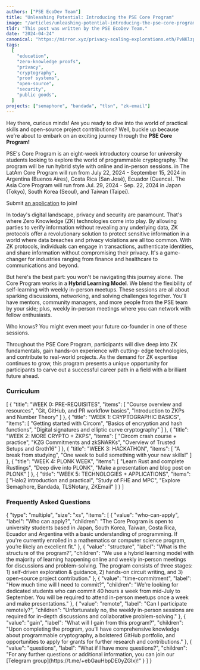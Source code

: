 ```yaml
---
authors: ["PSE EcoDev Team"]
title: "Unleashing Potential: Introducing the PSE Core Program"
image: "/articles/unleashing-potential-introducing-the-pse-core-program/unleashing-potential-introducing-the-pse-core-program-cover.webp"
tldr: "This post was written by the PSE EcoDev Team."
date: "2024-04-24"
canonical: "https://mirror.xyz/privacy-scaling-explorations.eth/PvNKlzp8Xlaic_DeIFEW20-ai4eN1AqJO26d4YRqWwM"
tags:
  [
    "education",
    "zero-knowledge proofs",
    "privacy",
    "cryptography",
    "proof systems",
    "open-source",
    "security",
    "public goods",
  ]
projects: ["semaphore", "bandada", "tlsn", "zk-email"]
---
```


Hey there, curious minds! Are you ready to dive into the world of practical skills and open-source project contributions? Well, buckle up because we're about to embark on an exciting journey through the **PSE Core Program!**

PSE's Core Program is an eight-week introductory course for university students looking to explore the world of programmable cryptography. The program will be run hybrid style with online and in-person sessions. in The LatAm Core Program will run from July 22, 2024 - September 15, 2024 in Argentina (Buenos Aires), Costa Rica (San José), Ecuador (Cuenca). The Asia Core Program will run from Jul. 29, 2024 - Sep. 22, 2024 in Japan (Tokyo), South Korea (Seoul), and Taiwan (Taipei).

Submit [an application](https://docs.google.com/forms/d/e/1FAIpQLSendzYY0z_z7fZ37g3jmydvzS9I7OWKbY2JrqAnyNqeaBHvMQ/viewform) to join!

In today's digital landscape, privacy and security are paramount. That's where Zero Knowledge (ZK) technologies come into play. By allowing parties to verify information without revealing any underlying data, ZK protocols offer a revolutionary solution to protect sensitive information in a world where data breaches and privacy violations are all too common.
With ZK protocols, individuals can engage in transactions, authenticate identities, and share information without compromising their privacy. It's a game-changer for industries ranging from finance and healthcare to communications and beyond.

But here's the best part: you won't be navigating this journey alone. The Core Program works in a **Hybrid Learning Model**. We blend the flexibility of self-learning with weekly in-person meetups. These sessions are all about sparking discussions, networking, and solving challenges together. You'll have mentors, community managers, and more people from the PSE team by your side; plus, weekly in-person meetings where you can network with fellow enthusiasts.

Who knows? You might even meet your future co-founder in one of these sessions.

Throughout the PSE Core Program, participants will dive deep into ZK fundamentals, gain hands-on experience with cutting-
edge technologies, and contribute to real-world projects. As the demand for ZK expertise continues to grow, this program
presents a unique opportunity for participants to carve out a successful career path in a field with a brilliant future ahead.

### Curriculum

<table-row-card>
[
  {
    "title": "WEEK 0: PRE-REQUISITES",
    "items": [
      "Course overview and resources",
      "Git, GitHub, and PR workflow basics",
      "Introduction to ZKPs and Number Theory"
    ]
  },
  {
    "title": "WEEK 1: CRYPTOGRAPHIC BASICS",
    "items": [
      "Getting started with Circom",
      "Basics of encryption and hash functions",
      "Digital signatures and elliptic curve cryptography"
    ]
  },
  {
    "title": "WEEK 2: MORE CRYPTO + ZKPS",
    "items": [
      "Circom crash course + practice",
      "KZG Commitments and zkSNARKs",
      "Overview of Trusted Setups and Groth16"
    ]
  },
  {
    "title": "WEEK 3: HACKATHON",
    "items": [
      "A break from studying",
      "One week to build something with your new skills!"
    ]
  },
  {
    "title": "WEEK 4: PLONK WEEK",
    "items": [
      "Learn Rust and complete Rustlings",
      "Deep dive into PLONK",
      "Make a presentation and blog post on PLONK"
    ]
  },
  {
    "title": "WEEK 5: TECHNOLOGIES + APPLICATIONS",
    "items": [
      "Halo2 introduction and practical",
      "Study of FHE and MPC",
      "Explore Semaphore, Bandada, TLSNotary, ZKEmail"
    ]
  }
]
</table-row-card>

### Frequently Asked Questions

<accordion>
{
  "type": "multiple",
  "size": "xs",
  "items": [
    {
      "value": "who-can-apply",
      "label": "Who can apply?",
      "children": "The Core Program is open to university students based in Japan, South Korea, Taiwan, Costa Rica, Ecuador and Argentina with a basic understanding of programming. If you're currently enrolled in a mathematics or computer science program, you’re likely an excellent fit."
    },
    {
      "value": "structure",
      "label": "What is the structure of the program?",
      "children": "We use a hybrid learning model with the majority of learning happening online and weekly in-person meetings for discussions and problem-solving. The program consists of three stages: 1) self-driven exploration & guidance, 2) hands-on circuit writing, and 3) open-source project contribution."
    },
    {
      "value": "time-commitment",
      "label": "How much time will I need to commit?",
      "children": "We’re looking for dedicated students who can commit 40 hours a week from mid-July to September. You will be required to attend in-person meetups once a week and make presentations."
    },
    {
      "value": "remote",
      "label": "Can I participate remotely?",
      "children": "Unfortunately no, the weekly in-person sessions are required for in-depth discussions and collaborative problem-solving."
    },
    {
      "value": "gain",
      "label": "What will I gain from this program?",
      "children": "Upon completing the program, you'll have comprehensive knowledge about programmable cryptography, a bolstered GitHub portfolio, and opportunities to apply for grants for further research and contributions."
    },
    {
      "value": "questions",
      "label": "What if I have more questions?",
      "children": "For any further questions or additional information, you can join our [Telegram group](https://t.me/+ebGauHbpDE0yZGIx)!"
    }
  ]
}
</accordion>
